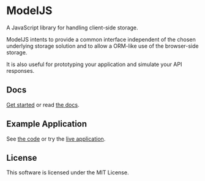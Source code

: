 # ModelJS

A JavaScript library for handling client-side storage.

ModelJS intents to provide a common interface independent of the chosen underlying storage solution and to allow a ORM-like use of the browser-side storage.

It is also useful for prototyping your application and simulate your API responses.

## Docs

[Get started](http://rafaeleyng.github.io/model-js/get-started.html) or read [the docs](http://rafaeleyng.github.io/model-js/docs.html).

## Example Application

See [the code]() or try the [live application]().

## License

This software is licensed under the MIT License.
